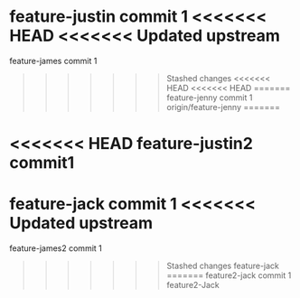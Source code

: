 feature-justin commit 1
<<<<<<< HEAD
<<<<<<< Updated upstream
=======
feature-james commit 1
>>>>>>> Stashed changes
<<<<<<< HEAD
<<<<<<< HEAD
=======
feature-jenny commit 1
>>>>>>> origin/feature-jenny
=======


<<<<<<< HEAD
feature-justin2 commit1
=======

feature-jack commit 1
<<<<<<< Updated upstream
=======
feature-james2 commit 1
>>>>>>> Stashed changes
>>>>>>> feature-jack
=======
feature2-jack commit 1
>>>>>>> feature2-Jack
